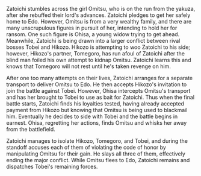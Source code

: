 Zatoichi stumbles across the girl Omitsu, who is on the run from the yakuza, after she rebuffed their lord's advances. Zatoichi pledges to get her safely home to Edo. However, Omitsu is from a very wealthy family, and there are many unscrupulous figures in pursuit of her, intending to hold her for ransom. One such figure is Ohisa, a young widow trying to get ahead. Meanwhile, Zatoichi is being drawn into a larger conflict between rival bosses Tobei and Hikozo. Hikozo is attempting to woo Zatoichi to his side; however, Hikozo's partner, Tomegoro, has run afoul of Zatoichi after the blind man foiled his own attempt to kidnap Omitsu. Zatoichi learns this and knows that Tomegoro will not rest until he's taken revenge on him.

After one too many attempts on their lives, Zatoichi arranges for a separate transport to deliver Omitsu to Edo. He then accepts Hikozo's invitation to join the battle against Tobei. However, Ohisa intercepts Omitsu's transport and has her brought to Tobei to use as bait for Zatoichi. Thus when the final battle starts, Zatoichi finds his loyalties tested, having already accepted payment from Hikozo but knowing that Omitsu is being used to blackmail him. Eventually he decides to side with Tobei and the battle begins in earnest. Ohisa, regretting her actions, finds Omitsu and whisks her away from the battlefield.

Zatoichi manages to isolate Hikozo, Tomegoro, and Tobei, and during the standoff accuses each of them of violating the code of honor by manipulating Omitsu for their gain. He slays all three of them, effectively ending the major conflict. While Omitsu flees to Edo, Zatoichi remains and dispatches Tobei's remaining forces.